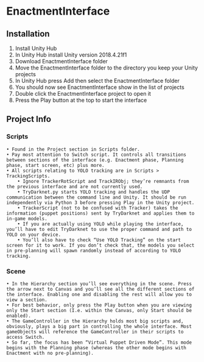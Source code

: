 # EnactmentInterface

## Installation

1. Install Unity Hub 
2. In Unity Hub install Unity version 2018.4.21f1
3. Download EnactmentInterface folder
4. Move the EnactmentInterface folder to the directory you keep your Unity projects
5. In Unity Hub press Add then select the EnactmentInterface folder
6. You should now see EnactmentInterface show in the list of projects
7. Double click the EnactmentInterface project to open it
8. Press the Play button at the top to start the interface

## Project Info

### Scripts
    • Found in the Project section in Scripts folder.
    • Pay most attention to Switch script. It controls all transitions between sections of the interface (e.g. Enactment phase, Planning phase, start screen, etc) plus more.
    • All scripts relating to YOLO tracking are in Scripts > TrackingScripts.
        • Ignore TrackerRotScript and TrackIRObj; they’re remnants from the previous interface and are not currently used.
        • TryDarknet.py starts YOLO tracking and handles the UDP communication between the command line and Unity. It should be run independently via Python 3 before pressing Play in the Unity project.
        • TrackerScript (not to be confused with Tracker) takes the information (puppet positions) sent by TryDarknet and applies them to in-game models.
        • If you are actually using YOLO while playing the interface, you’ll have to edit TryDarknet to use the proper command and path to YOLO on your device. 
        • You’ll also have to check “Use YOLO Tracking” on the start screen for it to work. If you don’t check that, the models you select in pre-planning will spawn randomly instead of according to YOLO tracking.
      
### Scene
    • In the Hierarchy section you’ll see everything in the scene. Press the arrow next to Canvas and you’ll see all the different sections of the interface. Enabling one and disabling the rest will allow you to view a section.
    • For best behavior, only press the Play button when you are viewing only the Start section (I.e. within the Canvas, only Start should be enabled).
    • The GameController in the Hierarchy holds most big scripts and, obviously, plays a big part in controlling the whole interface. Most gameObjects will reference the GameController in their scripts to access Switch.
    • So far, the focus has been “Virtual Puppet Driven Mode”. This mode begins with the Planning phase (whereas the other mode begins with Enactment with no pre-planning).
